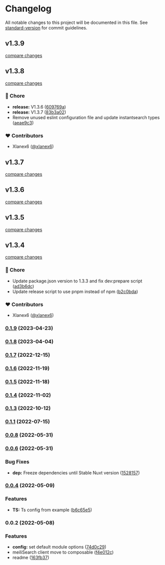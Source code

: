 # Changelog

All notable changes to this project will be documented in this file. See [standard-version](https://github.com/conventional-changelog/standard-version) for commit guidelines.

## v1.3.9

[compare changes](https://github.com/xlanex6/nuxt-meilisearch/compare/v1.3.8...v1.3.9)

## v1.3.8

[compare changes](https://github.com/xlanex6/nuxt-meilisearch/compare/v1.3.6...v1.3.8)

### 🏡 Chore

- **release:** V1.3.6 ([609769a](https://github.com/xlanex6/nuxt-meilisearch/commit/609769a))
- **release:** V1.3.7 ([83b3a02](https://github.com/xlanex6/nuxt-meilisearch/commit/83b3a02))
- Remove unused eslint configuration file and update instantsearch types ([aeae9c3](https://github.com/xlanex6/nuxt-meilisearch/commit/aeae9c3))

### ❤️ Contributors

- Xlanex6 ([@xlanex6](http://github.com/xlanex6))

## v1.3.7

[compare changes](https://github.com/xlanex6/nuxt-meilisearch/compare/v1.3.6...v1.3.7)

## v1.3.6

[compare changes](https://github.com/xlanex6/nuxt-meilisearch/compare/v1.3.5...v1.3.6)

## v1.3.5

[compare changes](https://github.com/xlanex6/nuxt-meilisearch/compare/v1.3.4...v1.3.5)

## v1.3.4

[compare changes](https://github.com/xlanex6/nuxt-meilisearch/compare/v1.3.2...v1.3.4)

### 🏡 Chore

- Update package.json version to 1.3.3 and fix dev:prepare script ([ad3b6dc](https://github.com/xlanex6/nuxt-meilisearch/commit/ad3b6dc))
- Update release script to use pnpm instead of npm ([b2c0bda](https://github.com/xlanex6/nuxt-meilisearch/commit/b2c0bda))

### ❤️ Contributors

- Xlanex6 ([@xlanex6](http://github.com/xlanex6))

### [0.1.9](https://github.com/xlanex6/nuxt-meilisearch/compare/v0.1.8...v0.1.9) (2023-04-23)

### [0.1.8](https://github.com/xlanex6/nuxt-meilisearch/compare/v0.1.7...v0.1.8) (2023-04-04)

### [0.1.7](https://github.com/xlanex6/nuxt-meilisearch/compare/v0.1.6...v0.1.7) (2022-12-15)

### [0.1.6](https://github.com/xlanex6/nuxt-meilisearch/compare/v0.1.5...v0.1.6) (2022-11-19)

### [0.1.5](https://github.com/xlanex6/nuxt-meilisearch/compare/v0.1.4...v0.1.5) (2022-11-18)

### [0.1.4](https://github.com/xlanex6/nuxt-meilisearch/compare/v0.1.3...v0.1.4) (2022-11-02)

### [0.1.3](https://github.com/xlanex6/nuxt-meilisearch/compare/v0.1.1...v0.1.3) (2022-10-12)

### [0.1.1](https://github.com/xlanex6/nuxt-meilisearch/compare/v0.0.8...v0.1.1) (2022-07-15)

### [0.0.8](https://github.com/xlanex6/nuxt-meilisearch/compare/v0.0.6...v0.0.8) (2022-05-31)

### [0.0.6](https://github.com/xlanex6/nuxt-meilisearch/compare/v0.0.4...v0.0.6) (2022-05-31)


### Bug Fixes

* **dep:** Freeze dependencies until Stable Nuxt version ([1528157](https://github.com/xlanex6/nuxt-meilisearch/commit/15281570006b4fbd8bfeafd4472780500a6c67ff))

### [0.0.4](https://github.com/xlanex6/nuxt-meilisearch/compare/v0.0.2...v0.0.4) (2022-05-09)


### Features

* **TS:** Ts config from example ([b6c65e5](https://github.com/xlanex6/nuxt-meilisearch/commit/b6c65e5a7579fec9623de5419221b83487f01eb2))

### 0.0.2 (2022-05-08)


### Features

* **config:** set default module options ([74d0c29](https://github.com/xlanex6/nuxt-meilisearch/commit/74d0c2917063fd2ce1e04e0b451b80835d541421))
* meiliSearch client move to composable ([f4e012c](https://github.com/xlanex6/nuxt-meilisearch/commit/f4e012ce4be6c2a06df1ffeddfc3a1ab0f976180))
* readme ([163fb37](https://github.com/xlanex6/nuxt-meilisearch/commit/163fb377e9fc0a7342624f2c5c016efc3954c4c2))
